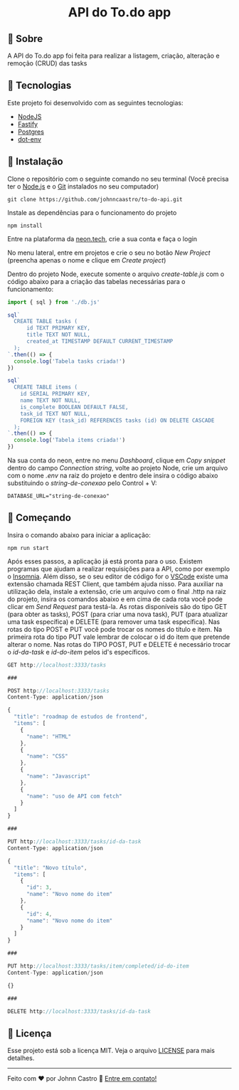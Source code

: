 <h1 align="center">
  API do To.do app
</h1>

## :page_with_curl: Sobre

A API do To.do app foi feita para realizar a listagem, criação, alteração e remoção (CRUD) das tasks

## 🚀 Tecnologias

Este projeto foi desenvolvido com as seguintes tecnologias:

- [NodeJS](https://nodejs.org/pt)
- [Fastify](https://fastify.dev/)
- [Postgres](https://www.npmjs.com/package/postgres)
- [dot-env](https://www.npmjs.com/package/dotenv)

## 👷 Instalação

Clone o repositório com o seguinte comando no seu terminal (Você precisa ter o [Node.js](https://nodejs.org/en/) e o [Git](https://git-scm.com/) instalados no seu computador)

```git clone https://github.com/johnncaastro/to-do-api.git```

Instale as dependências para o funcionamento do projeto

```npm install```

Entre na plataforma da [neon.tech](https://neon.tech/), crie a sua conta e faça o login

No menu lateral, entre em projetos e crie o seu no botão *New Project* (preencha apenas o nome e clique em *Create project*)

Dentro do projeto Node, execute somente o arquivo *create-table.js* com o código abaixo para a criação das tabelas necessárias para o funcionamento:

```js
import { sql } from './db.js'

sql`
  CREATE TABLE tasks (
      id TEXT PRIMARY KEY,
      title TEXT NOT NULL,
      created_at TIMESTAMP DEFAULT CURRENT_TIMESTAMP
  );
`.then(() => {
  console.log('Tabela tasks criada!')
})

sql`
  CREATE TABLE items (
    id SERIAL PRIMARY KEY,
    name TEXT NOT NULL,
    is_complete BOOLEAN DEFAULT FALSE,
    task_id TEXT NOT NULL,
    FOREIGN KEY (task_id) REFERENCES tasks (id) ON DELETE CASCADE
  );
`.then(() => {
  console.log('Tabela items criada!')
})
```

Na sua conta do neon, entre no menu *Dashboard*, clique em *Copy snippet* dentro do campo *Connection string*, volte ao projeto Node,
crie um arquivo com o nome *.env* na raiz do projeto e dentro dele insira o código abaixo substituindo o *string-de-conexao* pelo Control + V:

```DATABASE_URL="string-de-conexao"``` 

## 🏃 Começando

Insira o comando abaixo para iniciar a aplicação:

```npm run start```

Após esses passos, a aplicação já está pronta para o uso. Existem programas que ajudam a realizar requisições para a API, como por exemplo o
[Insomnia](https://insomnia.rest/). Além disso, se o seu editor de código for o [VSCode](https://code.visualstudio.com/) existe uma extensão
chamada REST Client, que também ajuda nisso. Para auxiliar na utilização dela, instale a extensão, crie um arquivo com o final .http na raiz do projeto, insira
os comandos abaixo e em cima de cada rota você pode clicar em *Send Request* para testá-la. As rotas disponíveis são do tipo GET (para obter as tasks),
POST (para criar uma nova task), PUT (para atualizar uma task específica) e DELETE (para remover uma task específica). Nas rotas do tipo POST e PUT
você pode trocar os nomes do título e item. Na primeira rota do tipo PUT vale lembrar de colocar o id do item que pretende alterar o nome. Nas rotas
do TIPO POST, PUT e DELETE é necessário trocar o *id-da-task* e *id-do-item* pelos id's específicos.

```js
GET http://localhost:3333/tasks

###

POST http://localhost:3333/tasks
Content-Type: application/json

{
  "title": "roadmap de estudos de frontend",
  "items": [
    {
      "name": "HTML"
    },
    {
      "name": "CSS"
    },
    {
      "name": "Javascript"
    },
    {
      "name": "uso de API com fetch"
    }
  ]
}

###

PUT http://localhost:3333/tasks/id-da-task
Content-Type: application/json

{
  "title": "Novo título",
  "items": [
    {
      "id": 3,
      "name": "Novo nome do item"
    },
    {
      "id": 4,
      "name": "Novo nome do item"
    }
  ]
}

###

PUT http://localhost:3333/tasks/item/completed/id-do-item
Content-Type: application/json

{}

###

DELETE http://localhost:3333/tasks/id-da-task
```

## :memo: Licença

Esse projeto está sob a licença MIT. Veja o arquivo [LICENSE](https://github.com/johnncaastro/to-do-api/blob/main/LICENSE) para mais detalhes.

---

Feito com ♥ por Johnn Castro :wave: [Entre em contato!](https://www.linkedin.com/in/johnncaastro/)

